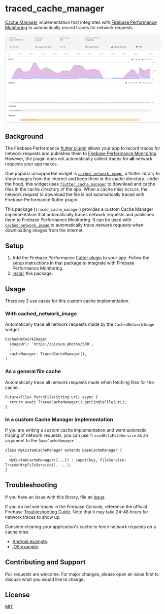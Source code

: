 # traced\_cache\_manager

[Cache Manager](https://pub.dev/packages/flutter_cache_manager) implementation that integrates with 
[Firebase Performance Monitoring](https://firebase.google.com/docs/perf-mon) to automatically 
record traces for network requests.

![](docs/firebase_perf_console_trace.png "Firebase Performance Console with a automatically collected network trace")

## Background

The Firebase Performance [flutter plugin](https://pub.dev/packages/firebase_performance) allows
your app to record traces for network requests and publishes them to 
[Firebase Performance Monitoring](https://firebase.google.com/docs/perf-mon). 
However, the plugin does not automatically collect traces for **all** network requests your app makes.

One popular unsupported widget is [`cached_network_image`](https://pub.dev/packages/cached_network_image),
a flutter library to show images from the internet and keep them in the cache directory. Under the hood,
this widget uses [`flutter_cache_manager`](https://pub.dev/packages/flutter_cache_manager) to 
download and cache files in the cache directory of the app. When a cache miss occurs, the network
request to download the file is not automatically traced with Firebase Performance flutter plugin.

This package (`traced_cache_manager`) provides a custom Cache Manager implementation that automatically
traces network requests and publishes them to Firebase Performance Monitoring. It can be used with
[`cached_network_image`](https://pub.dev/packages/cached_network_image) to automatically trace network
requests when downloading images from the internet.

## Setup

1. Add the Firebase Performance [flutter plugin](https://pub.dev/packages/firebase_performance) to your app.
Follow the setup instructions in that package to integrate with Firebase Performance Monitoring.
2. [Install](https://pub.dev/packages/traced_cache_manager/install) this package.

## Usage

There are 3 use cases for this custom cache implementation.

### With cached\_network\_image

Automatically trace all network requests made by the `CachedNetworkImage` widget.

```flutter
CachedNetworkImage(
  imageUrl: 'https://picsum.photos/500',
  ...
  cacheManager: TracedCacheManager(),
)
```

### As a general file cache

Automatically trace all network requests made when fetching files for the cache.

```flutter
Future<File> fetchFile(String uri) async {
  return await TracedCacheManager().getSingleFile(uri);
}
```

### In a custom Cache Manager implementation

If you are writing a custom cache implementation and want automatic tracing of network requests,
you can use `TracedHttpFileService` as an argument to the `BaseCacheManager`.

```flutter
class MyCustomCacheManager extends BaseCacheManager {
  ...
  MyCustomCacheManager({...}) : super(key, fileService: TracedHttpFileService(), ...);
}
```

## Troubleshooting

If you have an issue with this library, file an [issue](https://github.com/nareddyt/traced_cache_manager/issues).

If you do not see traces in the Firebase Console, reference the official Firebase
[Troubleshooting Guide](https://firebase.google.com/docs/perf-mon/troubleshooting?platform=android).
Note that it may take 24-48 hours for network traces to show up.

Consider clearing your application's cache to force network requests on a cache miss.
- [Android example](https://www.androidcentral.com/how-and-when-clear-app-cache-or-data-android).
- [iOS example](https://www.macrumors.com/how-to/clear-cache-iphone-ipad/).

## Contributing and Support

Pull requests are welcome.
For major changes, please open an issue first to discuss what you would like to change.

## License

[MIT](https://choosealicense.com/licenses/mit/)